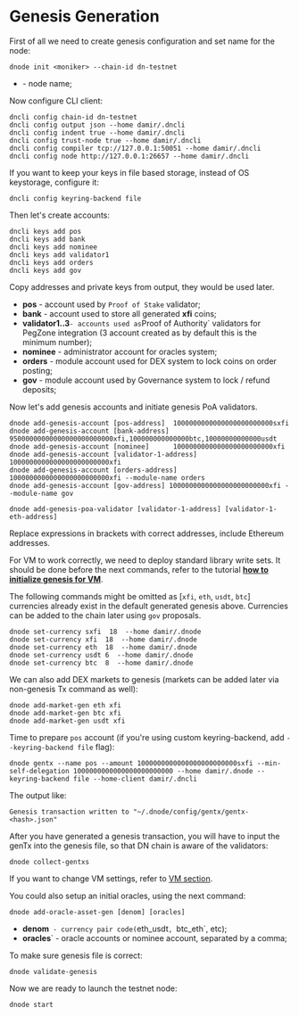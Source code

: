 # Genesis Generation

First of all we need to create genesis configuration and set name for the node:

    dnode init <moniker> --chain-id dn-testnet

* **<moniker>** - node name;

Now configure CLI client:

    dncli config chain-id dn-testnet
    dncli config output json --home damir/.dncli 
    dncli config indent true --home damir/.dncli
    dncli config trust-node true --home damir/.dncli
    dncli config compiler tcp://127.0.0.1:50051 --home damir/.dncli
    dncli config node http://127.0.0.1:26657 --home damir/.dncli

If you want to keep your keys in file based storage, instead of OS keystorage, configure it:

    dncli config keyring-backend file

Then let's create accounts:

    dncli keys add pos
    dncli keys add bank
    dncli keys add nominee
    dncli keys add validator1
    dncli keys add orders
    dncli keys add gov

Copy addresses and private keys from output, they would be used later.

* **pos** - account used by `Proof of Stake` validator;
* **bank** - account used to store all generated **xfi** coins;
* **validator1..3**` - accounts used as `Proof of Authority` validators for PegZone integration (3 account created as by default this is the minimum number);
* **nominee** - administrator account for oracles system;
* **orders** - module account used for DEX system to lock coins on order posting;
* **gov** - module account used by Governance system to lock / refund deposits;

Now let's add genesis accounts and initiate genesis PoA validators.

    dnode add-genesis-account [pos-address]  1000000000000000000000000sxfi
    dnode add-genesis-account [bank-address] 95000000000000000000000000xfi,100000000000000btc,10000000000000usdt
    dnode add-genesis-account [nominee]      1000000000000000000000000xfi
    dnode add-genesis-account [validator-1-address] 1000000000000000000000000xfi
    dnode add-genesis-account [orders-address] 1000000000000000000000000xfi --module-name orders
    dnode add-genesis-account [gov-address] 1000000000000000000000000xfi --module-name gov

    dnode add-genesis-poa-validator [validator-1-address] [validator-1-eth-address]

Replace expressions in brackets with correct addresses, include Ethereum addresses.

For VM to work correctly, we need to deploy standard library write sets.
It should be done before the next commands, refer to the tutorial **[how to initialize genesis for VM](/docs/vm.md#genesis-compilation)**.

The following commands might be omitted as [`xfi`, `eth`, `usdt`, `btc`] currencies already exist in the default generated genesis above.
Currencies can be added to the chain later using `gov` proposals.

    dnode set-currency sxfi  18  --home damir/.dnode
    dnode set-currency xfi  18  --home damir/.dnode
    dnode set-currency eth  18  --home damir/.dnode
    dnode set-currency usdt 6  --home damir/.dnode
    dnode set-currency btc  8  --home damir/.dnode

We can also add DEX markets to genesis (markets can be added later via non-genesis Tx command as well):

    dnode add-market-gen eth xfi
    dnode add-market-gen btc xfi
    dnode add-market-gen usdt xfi

Time to prepare `pos` account (if you're using custom keyring-backend, add `--keyring-backend file` flag):

    dnode gentx --name pos --amount 1000000000000000000000000sxfi --min-self-delegation 1000000000000000000000000 --home damir/.dnode --keyring-backend file --home-client damir/.dncli

The output like:

    Genesis transaction written to "~/.dnode/config/gentx/gentx-<hash>.json"

After you have generated a genesis transaction, you will have to input the genTx into the genesis file, so that DN chain is aware of the validators:

    dnode collect-gentxs

If you want to change VM settings, refer to [VM section](#configuration).

You could also setup an initial oracles, using the next command:

    dnode add-oracle-asset-gen [denom] [oracles]

* **denom**` - currency pair code(`eth_usdt`, `btc_eth`, etc);
* **oracles**` - oracle accounts or nominee account, separated by a comma;

To make sure genesis file is correct:

    dnode validate-genesis

Now we are ready to launch the testnet node:

    dnode start

